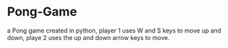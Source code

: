 # Pong-Game

a Pong game created in python, player 1 uses W and S keys to move up and down, playe 2 uses the up and down arrow keys to move.
